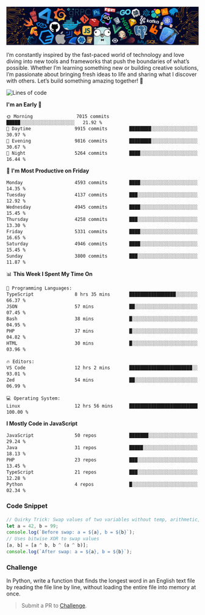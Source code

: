 ![](https://github.com/0x3EF8/0x3EF8/raw/main/images/header_.png)

I’m constantly inspired by the fast-paced world of technology and love diving into new tools and frameworks that push the boundaries of what’s possible. Whether I’m learning something new or building creative solutions, I’m passionate about bringing fresh ideas to life and sharing what I discover with others. Let’s build something amazing together! 🚀

<!--START_SECTION:header-->
![Lines of code](https://img.shields.io/badge/From%20Hello%20World%20I%27ve%20Written-22.9%20million%20lines%20of%20code-blue)

**I'm an Early 🐤** 

```text
🌞 Morning                7015 commits        █████░░░░░░░░░░░░░░░░░░░░   21.92 % 
🌆 Daytime                9915 commits        ████████░░░░░░░░░░░░░░░░░   30.97 % 
🌃 Evening                9816 commits        ████████░░░░░░░░░░░░░░░░░   30.67 % 
🌙 Night                  5264 commits        ████░░░░░░░░░░░░░░░░░░░░░   16.44 % 
```
📅 **I'm Most Productive on Friday** 

```text
Monday                   4593 commits        ████░░░░░░░░░░░░░░░░░░░░░   14.35 % 
Tuesday                  4137 commits        ███░░░░░░░░░░░░░░░░░░░░░░   12.92 % 
Wednesday                4945 commits        ████░░░░░░░░░░░░░░░░░░░░░   15.45 % 
Thursday                 4258 commits        ███░░░░░░░░░░░░░░░░░░░░░░   13.30 % 
Friday                   5331 commits        ████░░░░░░░░░░░░░░░░░░░░░   16.65 % 
Saturday                 4946 commits        ████░░░░░░░░░░░░░░░░░░░░░   15.45 % 
Sunday                   3800 commits        ███░░░░░░░░░░░░░░░░░░░░░░   11.87 % 
```


📊 **This Week I Spent My Time On** 

```text
💬 Programming Languages: 
TypeScript               8 hrs 35 mins       █████████████████░░░░░░░░   66.37 % 
JSON                     57 mins             ██░░░░░░░░░░░░░░░░░░░░░░░   07.45 % 
Bash                     38 mins             █░░░░░░░░░░░░░░░░░░░░░░░░   04.95 % 
PHP                      37 mins             █░░░░░░░░░░░░░░░░░░░░░░░░   04.82 % 
HTML                     30 mins             █░░░░░░░░░░░░░░░░░░░░░░░░   03.96 % 

🔥 Editors: 
VS Code                  12 hrs 2 mins       ███████████████████████░░   93.01 % 
Zed                      54 mins             ██░░░░░░░░░░░░░░░░░░░░░░░   06.99 % 

💻 Operating System: 
Linux                    12 hrs 56 mins      █████████████████████████   100.00 % 
```

**I Mostly Code in JavaScript** 

```text
JavaScript               50 repos            ███████░░░░░░░░░░░░░░░░░░   29.24 % 
Java                     31 repos            █████░░░░░░░░░░░░░░░░░░░░   18.13 % 
PHP                      23 repos            ███░░░░░░░░░░░░░░░░░░░░░░   13.45 % 
TypeScript               21 repos            ███░░░░░░░░░░░░░░░░░░░░░░   12.28 % 
Python                   4 repos             █░░░░░░░░░░░░░░░░░░░░░░░░   02.34 % 
```




<!--END_SECTION:header-->

<!--START_SECTION:footer-->
### Code Snippet
```js
// Quirky Trick: Swap values of two variables without temp, arithmetic, or destructuring
let a = 42, b = 99;
console.log(`Before swap: a = ${a}, b = ${b}`);
// Uses bitwise XOR to swap values
[a, b] = [a ^ b, b ^ (a ^ b)];
console.log(`After swap: a = ${a}, b = ${b}`);
```
### Challenge
In Python, write a function that finds the longest word in an English text file by reading the file line by line, without loading the entire file into memory at once.
<!--END_SECTION:footer-->
> Submit a PR to [Challenge](https://github.com/mrepol742/challenge/fork).
